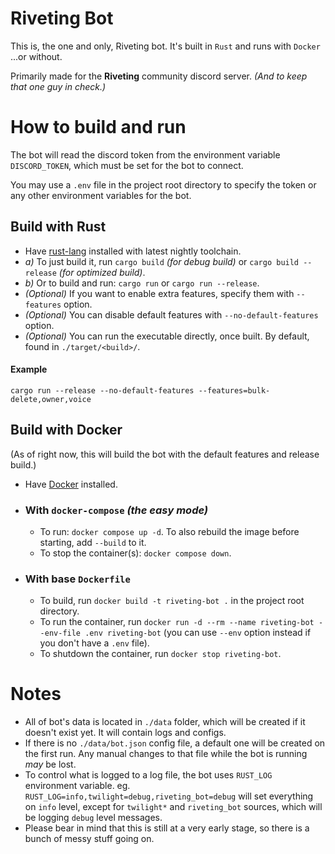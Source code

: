 # Riveting Bot

This is, the one and only, Riveting bot. It's built in `Rust` and runs with `Docker` ...or without.

Primarily made for the **Riveting** community discord server. _(And to keep that one guy in check.)_

# How to build and run

The bot will read the discord token from the environment variable `DISCORD_TOKEN`,
which must be set for the bot to connect.

You may use a `.env` file in the project root directory to specify the token
or any other environment variables for the bot.

## Build with Rust

- Have [rust-lang] installed with latest nightly toolchain.
- _a)_ To just build it, run `cargo build` _(for debug build)_ or `cargo build --release` _(for optimized build)_.
- _b)_ Or to build and run: `cargo run` or `cargo run --release`.
- _(Optional)_ If you want to enable extra features, specify them with `--features` option.
- _(Optional)_ You can disable default features with `--no-default-features` option.
- _(Optional)_ You can run the executable directly, once built. By default, found in `./target/<build>/`.

#### Example

`cargo run --release --no-default-features --features=bulk-delete,owner,voice`

## Build with Docker

(As of right now, this will build the bot with the default features and release build.)

- Have [Docker] installed.
- ### With `docker-compose` _(the easy mode)_

  - To run: `docker compose up -d`. To also rebuild the image before starting, add `--build` to it.
  - To stop the container(s): `docker compose down`.

- ### With base `Dockerfile`

  - To build, run `docker build -t riveting-bot .` in the project root directory.
  - To run the container, run `docker run -d --rm --name riveting-bot --env-file .env riveting-bot`
    (you can use `--env` option instead if you don't have a `.env` file).
  - To shutdown the container, run `docker stop riveting-bot`.

# Notes

- All of bot's data is located in `./data` folder, which will be created if it doesn't exist yet.
  It will contain logs and configs.
- If there is no `./data/bot.json` config file, a default one will be created on the first run.
  Any manual changes to that file while the bot is running _may_ be lost.
- To control what is logged to a log file, the bot uses `RUST_LOG` environment variable.
  eg. `RUST_LOG=info,twilight=debug,riveting_bot=debug` will set everything on `info` level,
  except for `twilight*` and `riveting_bot` sources, which will be logging `debug` level messages.
- Please bear in mind that this is still at a very early stage, so there is a bunch of messy stuff going on.

[rust-lang]: https://www.rust-lang.org/
[docker]: https://www.docker.com/

